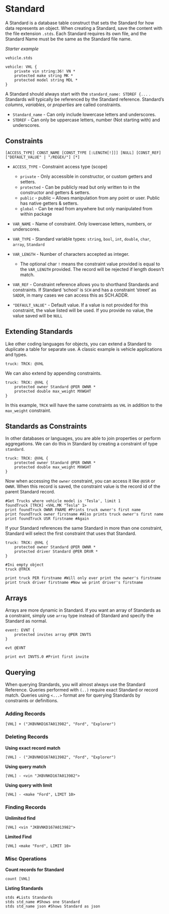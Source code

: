 # Standard

A Standard is a database table construct that sets the Standard for how data represents an object. When creating a Standard, save the content with the file extension `.stds`. Each Standard requires its own file, and the Standard Name must be the same as the Standard file name.

_Starter example_

`vehicle.stds`
```
vehicle: VHL {
    private vin string:36! VN *
    protected make string MK *
    protected model string MDL *
}
```

A Standard should always start with the `standard_name: STDREF {...` . Standards will typically be referenced by the Standard reference. Standard’s _columns_, _variables_, or _properties_ are called constraints.

- `Standard_name` - Can only include lowercase letters and underscores.
- `STDREF` - Can only be uppercase letters, number (Not starting with) and underscores.

## Constraints

```
[ACCESS_TYPE] CONST_NAME [CONST_TYPE [:LENGTH[!]]] [NULL] [CONST_REF] ["DEFAULT_VALUE" | "/REGEX/"] [*]
```

- `ACCESS_TYPE` - Constraint access type (scope)
    - `private` - Only accessible in constructor, or custom getters and setters.
    - `protected` - Can be publicly read but only written to in the constructor and getters & setters.
    - `public` - public – Allows manipulation from any point or user. Public has native getters & setters.
    - `global` - Can be read from anywhere but only manipulated from within package

- `VAR_NAME` - Name of constraint. Only lowercase letters, numbers, or underscores. 
- `VAR_TYPE` - Standard variable types: `string`, `bool`, `int`, `double`, `char`, `array`, `Standard`
- `VAR_LENGTH` - Number of characters accepted as integer.
  -  The optional char `!` means the constraint value provided is equal to the `VAR_LENGTH` provided. The record will be rejected if length doesn't match.
- `VAR_REF` - Constraint reference allows you to shorthand Standards and constraints. If Standard ‘school’ is `SCH` and has a constraint ‘street’ as `SADDR`, in many cases we can access this as SCH.ADDR.
- `"DEFAULT_VALUE"` - Default value. If a value is not provided for this constraint, the value listed will be used. If you provide no value, the value saved will be `NULL`

## Extending Standards

Like other coding languages for objects, you can extend a Standard to duplicate a table for separate use. A classic example is vehicle applications and types.

```
truck: TRCK: @VHL
```

We can also extend by appending constraints.

```
truck: TRCK: @VHL {
    protected owner Standard @PER OWNR *
    protected double max_weight MXWGHT
}
```

In this example, `TRCK` will have the same constraints as `VHL` in addition to the `max_weight` constraint.

## Standards as Constraints

In other databases or languages, you are able to join properties or perform aggregations. We can do this in Standard by creating a constraint of type `standard`.

```
truck: TRCK: @VHL {
    protected owner Standard @PER OWNR *
    protected double max_weight MXWGHT
}
```

Now when accessing the `owner` constraint, you can access it like `@USR` or `OWNR`. When this record is saved, the constraint value is the record id of the parent Standard record.

```
#Get Trucks where vehicle model is 'Tesla', limit 1
foundTruck [TRCK] <VHL.MK "Tesla" 1>
print foundTruck OWNR FNAME #Prints truck owner's first name
print foundTruck owner firstname #Also prints truck owner's first name
print foundTruck USR firstname #Again
```

If your Standard references the same Standard in more than one constraint, Standard will select the first constraint that uses that Standard.

```
truck: TRCK: @VHL {
    protected owner Standard @PER OWNR *
    protected driver Standard @PER DRVR *
}

#Ini empty object
truck @TRCK

print truck PER firstname #Will only ever print the owner's firstname
print truck driver firstname #Now we print driver's firstname
```

## Arrays

Arrays are more dynamic in Standard. If you want an array of Standards as a constraint, simply use `array` type instead of Standard and specify the Standard as normal.

```
event: EVNT {
    protected invites array @PER INVTS
}

evt @EVNT

print evt INVTS.0 #Print first invite
```

## Querying

When querying Standards, you will almost always use the Standard Reference.
Queries performed with `(..)` require exact Standard or record match. Queries using `<...>` format are for querying Standards by constraints or definitions.

### Adding Records

```
[VHL] + ("JKBVNKD167A013982", "Ford", "Explorer")
```

### Deleting Records

**Using exact record match**
```
[VHL] - ("JKBVNKD167A013982", "Ford", "Explorer")
```

**Using query match**
```
[VHL] - <vin "JKBVNKD167A013982">
```

**Using query with limit**
```
[VHL] - <make "Ford", LIMIT 10>
```

### Finding Records

**Unlimited find**
```
[VHL] <vin "JKBVNKD167A013982">
```

**Limited Find**
```
[VHL] <make "Ford", LIMIT 10>
```

### Misc Operations

**Count records for Standard**
```
count [VHL]
```

**Listing Standards**
```
stds #Lists Standards
stds std_name #Shows one Standard
stds std_name json #Shows Standard as json
```